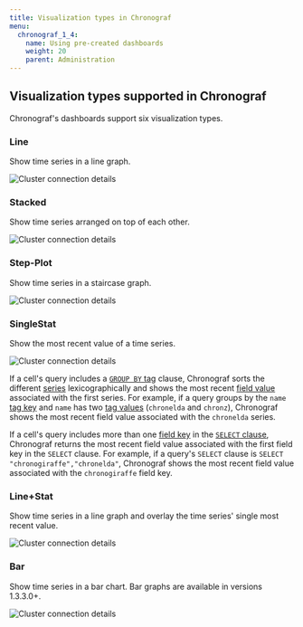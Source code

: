 ```yaml
---
title: Visualization types in Chronograf
menu:
  chronograf_1_4:
    name: Using pre-created dashboards
    weight: 20
    parent: Administration
---
```


## Visualization types supported in Chronograf

Chronograf's dashboards support six visualization types.

### Line
Show time series in a line graph.

![Cluster connection details](/img/chronograf/v1.4/faq-viz-line.png)

### Stacked
Show time series arranged on top of each other.

![Cluster connection details](/img/chronograf/v1.4/faq-viz-stacked.png)

### Step-Plot
Show time series in a staircase graph.

![Cluster connection details](/img/chronograf/v1.4/faq-viz-step.png)

### SingleStat
Show the most recent value of a time series.

![Cluster connection details](/img/chronograf/v1.4/faq-viz-single.png)

If a cell's query includes a [`GROUP BY` tag](/influxdb/latest/query_language/data_exploration/#group-by-tags) clause, Chronograf sorts the different [series](/influxdb/latest/concepts/glossary/#series) lexicographically and shows the most recent [field value](/influxdb/latest/concepts/glossary/#field-value) associated with the first series.
For example, if a query groups by the `name` [tag key](/influxdb/latest/concepts/glossary/#tag-key) and `name` has two [tag values](/influxdb/latest/concepts/glossary/#tag-value) (`chronelda` and `chronz`), Chronograf shows the most recent field value associated with the `chronelda` series.

If a cell's query includes more than one [field key](/influxdb/latest/concepts/glossary/#field-key) in the [`SELECT` clause](/influxdb/latest/query_language/data_exploration/#select-clause), Chronograf returns the most recent field value associated with the first field key in the `SELECT` clause.
For example, if a query's `SELECT` clause is `SELECT "chronogiraffe","chronelda"`, Chronograf shows the most recent field value associated with the `chronogiraffe` field key.

### Line+Stat
Show time series in a line graph and overlay the time series' single most recent value.

![Cluster connection details](/img/chronograf/v1.4/faq-viz-linesingle.png)

### Bar
Show time series in a bar chart.
Bar graphs are available in versions 1.3.3.0+.

![Cluster connection details](/img/chronograf/v1.4/faq-viz-bar.png)
